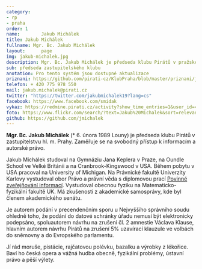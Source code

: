 ```yaml
---
category:
- rp
- praha
order: 1
name:        Jakub Michálek
title: Jakub Michálek
fullname: Mgr. Bc. Jakub Michálek
layout:      page
img: jakub-michalek.jpg
description: Mgr. Bc. Jakub Michálek je předseda klubu Pirátů v pražském zastupitelstvu. Jako právník se zaměřuje na svobodný přístup k informacím a autorské právo, vedle toho vystudoval též obecnou fyziku. V minulosti organizoval protesty proti ACTA a podal žalobu na Václava Klause za utajování informací o amnestií.
sub: předseda zastupitelského klubu
anotation: Pro tento systém jsou dostupné aktualizace
priznani: https://github.com/pirati-cz/KlubPraha/blob/master/priznani/jakub-michalek.md
telefon: + 420 775 978 550
mail: jakub.michalek@pirati.cz
twitter: "https://twitter.com/jakubmichalek19?lang=cs"
facebook: https://www.facebook.com/smidak
vykaz: https://redmine.pirati.cz/activity?show_time_entries=1&user_id=4
foto: https://www.flickr.com/search/?text=Jakub%20Michalek&sort=relevance&user_id=68741528%40N03
github: https://github.com/jmichalek
---
```


**Mgr. Bc. Jakub Michálek** (* 6. února 1989 Louny) je předseda klubu Pirátů v zastupitelstvu hl. m. Prahy. Zaměřuje se na svobodný přístup k informacím a autorské právo.

Jakub Michálek studoval na Gymnáziu Jana Keplera v Praze, na Oundle School ve Velké Británii a na Cranbrook-Kingswood v USA. Během pobytu v USA pracoval na University of Michigan. Na Právnické fakultě Univerzity Karlovy vystudoval obor Právo a právní věda s diplomovou prací [Povinné zveřejňování informací](http://www.pirati.cz/_media/lide/diplomka_michalek.pdf). Vystudoval obecnou fyziku na Matematicko-fyzikální fakultě UK. Má zkušenosti z akademické samosprávy, kde byl členem akademického senátu.

Je autorem podání v precendenčním sporu u Nejvyššího správního soudu ohledně toho, že podání do datové schránky úřadu nemusí být elektronicky podepsáno, spoluautorem návrhu na zrušení čl. 2 amnestie Václava Klause, hlavním autorem návrhu Pirátů na zrušení 5% uzavírací klauzule ve volbách do sněmovny a do Evropského parlamentu.

Jí rád moruše, pistácie, rajčatovou polévku, bazalku a výrobky z lékořice. Baví ho česká opera a vážná hudba obecně, fyzikální problémy, ústavní právo a pěší výlety.
